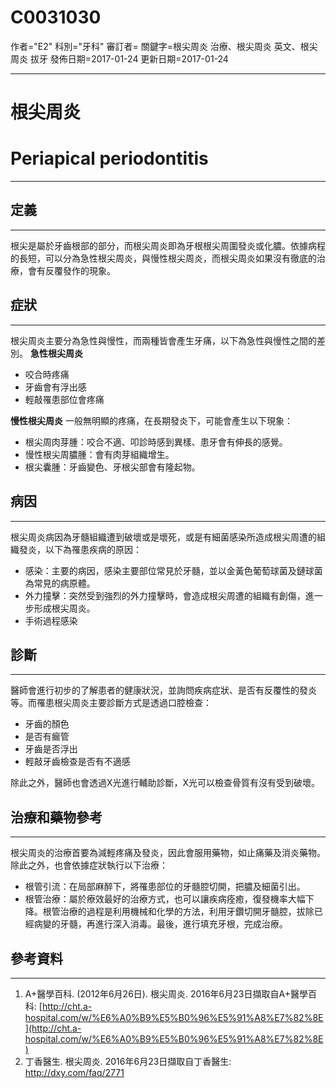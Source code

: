 # C0031030
作者="E2"
科別="牙科"
審訂者=
關鍵字=根尖周炎 治療、根尖周炎 英文、根尖周炎 拔牙
發佈日期=2017-01-24
更新日期=2017-01-24

----------
# 根尖周炎 
# Periapical periodontitis
----------
## 定義
----------

根尖是屬於牙齒根部的部分，而根尖周炎即為牙根根尖周圍發炎或化膿。依據病程的長短，可以分為急性根尖周炎，與慢性根尖周炎，而根尖周炎如果沒有徹底的治療，會有反覆發作的現象。

## 症狀
----------

根尖周炎主要分為急性與慢性，而兩種皆會產生牙痛，以下為急性與慢性之間的差別。
**急性根尖周炎**

- 咬合時疼痛
- 牙齒會有浮出感
- 輕敲罹患部位會疼痛

**慢性根尖周炎**
一般無明顯的疼痛，在長期發炎下，可能會產生以下現象：

- 根尖周肉芽腫：咬合不適、叩診時感到異樣、患牙會有伸長的感覺。
- 慢性根尖周膿腫：會有肉芽組織增生。
- 根尖囊腫：牙齒變色、牙根尖部會有隆起物。
## 病因
----------

根尖周炎病因為牙髓組織遭到破壞或是壞死，或是有細菌感染所造成根尖周遭的組織發炎，以下為罹患疾病的原因：

- 感染：主要的病因，感染主要部位常見於牙髓，並以金黃色葡萄球菌及鏈球菌為常見的病原體。
- 外力撞擊：突然受到強烈的外力撞擊時，會造成根尖周遭的組織有創傷，進一步形成根尖周炎。
- 手術過程感染
## 診斷
----------

醫師會進行初步的了解患者的健康狀況，並詢問疾病症狀、是否有反覆性的發炎等。而罹患根尖周炎主要診斷方式是透過口腔檢查：

- 牙齒的顏色
- 是否有瘺管
- 牙齒是否浮出
- 輕敲牙齒檢查是否有不適感

除此之外，醫師也會透過X光進行輔助診斷，X光可以檢查骨質有沒有受到破壞。

## 治療和藥物參考
----------

根尖周炎的治療首要為減輕疼痛及發炎，因此會服用藥物，如止痛藥及消炎藥物。除此之外，也會依據症狀執行以下治療：

- 根管引流：在局部麻醉下，將罹患部位的牙髓腔切開，把膿及細菌引出。
- 根管治療：屬於療效最好的治療方式，也可以讓疾病痊癒，復發機率大幅下降。根管治療的過程是利用機械和化學的方法，利用牙鑽切開牙髓腔，拔除已經病變的牙髓，再進行深入消毒。最後，進行填充牙根，完成治療。
## 參考資料
----------
1. A+醫學百科. (2012年6月26日). 根尖周炎. 2016年6月23日擷取自A+醫學百科:
  [http://cht.a-hospital.com/w/%E6%A0%B9%E5%B0%96%E5%91%A8%E7%82%8E](http://cht.a-hospital.com/w/%E6%A0%B9%E5%B0%96%E5%91%A8%E7%82%8E)
2. 丁香醫生. 根尖周炎. 2016年6月23日擷取自丁香醫生:
  http://dxy.com/faq/2771

